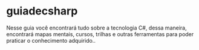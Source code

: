 # guiadecsharp
Nesse guia você encontrará tudo sobre a tecnologia C#, dessa maneira, encontrará mapas mentais, cursos, trilhas e outras ferramentas para poder praticar o conhecimento adquirido..
